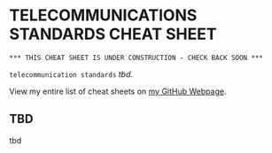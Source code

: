 # TELECOMMUNICATIONS STANDARDS CHEAT SHEET

```
*** THIS CHEAT SHEET IS UNDER CONSTRUCTION - CHECK BACK SOON ***
```

`telecommunication standards` _tbd._

View my entire list of cheat sheets on
[my GitHub Webpage](https://jeffdecola.github.io/my-cheat-sheets/).

## TBD

tbd
